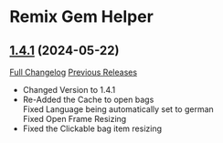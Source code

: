 # Remix Gem Helper

## [1.4.1](https://github.com/Larsj02/Remix-Gem-Helper/tree/1.4.1) (2024-05-22)
[Full Changelog](https://github.com/Larsj02/Remix-Gem-Helper/compare/1.4.0...1.4.1) [Previous Releases](https://github.com/Larsj02/Remix-Gem-Helper/releases)

- Changed Version to 1.4.1  
- Re-Added the Cache to open bags  
    Fixed Language being automatically set to german  
    Fixed Open Frame Resizing  
- Fixed the Clickable bag item resizing  
